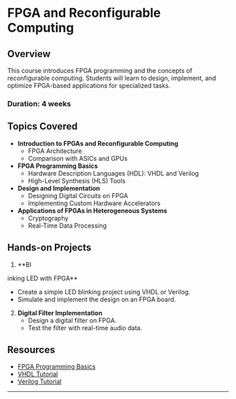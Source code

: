 # FPGA and Reconfigurable Computing

## Overview
This course introduces FPGA programming and the concepts of reconfigurable computing. Students will learn to design, implement, and optimize FPGA-based applications for specialized tasks.

### Duration: 4 weeks

## Topics Covered
- **Introduction to FPGAs and Reconfigurable Computing**
  - FPGA Architecture
  - Comparison with ASICs and GPUs
- **FPGA Programming Basics**
  - Hardware Description Languages (HDL): VHDL and Verilog
  - High-Level Synthesis (HLS) Tools
- **Design and Implementation**
  - Designing Digital Circuits on FPGA
  - Implementing Custom Hardware Accelerators
- **Applications of FPGAs in Heterogeneous Systems**
  - Cryptography
  - Real-Time Data Processing

## Hands-on Projects
1. **Bl

inking LED with FPGA**
   - Create a simple LED blinking project using VHDL or Verilog.
   - Simulate and implement the design on an FPGA board.

2. **Digital Filter Implementation**
   - Design a digital filter on FPGA.
   - Test the filter with real-time audio data.

## Resources
- [FPGA Programming Basics](https://example.com/fpga_basics)
- [VHDL Tutorial](https://example.com/vhdl_tutorial)
- [Verilog Tutorial](https://example.com/verilog_tutorial)

---
